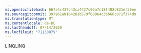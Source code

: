 ```yaml
---
ms.openlocfilehash: 667a4c437c43ca4427c06a7c18f482d831ef30ee
ms.sourcegitcommit: 397961a0164281b579f68064c3bb66c071f374d9
ms.translationtype: MT
ms.contentlocale: de-DE
ms.lasthandoff: 07/14/2020
ms.locfileid: "71138079"
---
```

<span data-ttu-id="8ae82-101">LINQ</span><span class="sxs-lookup"><span data-stu-id="8ae82-101">LINQ</span></span>
